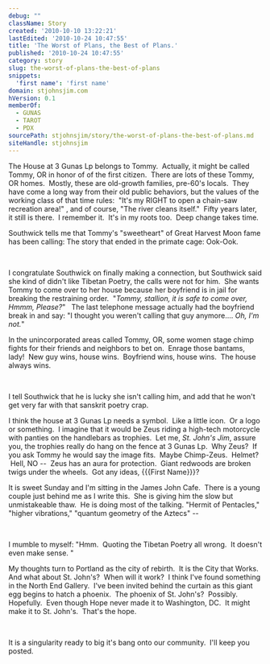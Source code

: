 ```yaml
---
debug: ""
className: Story
created: '2010-10-10 13:22:21'
lastEdited: '2010-10-24 10:47:55'
title: 'The Worst of Plans, the Best of Plans.'
published: '2010-10-24 10:47:55'
category: story
slug: the-worst-of-plans-the-best-of-plans
snippets:
  'first name': 'first name'
domain: stjohnsjim.com
hVersion: 0.1
memberOf:
  - GUNAS
  - TAROT
  - PDX
sourcePath: stjohnsjim/story/the-worst-of-plans-the-best-of-plans.md
siteHandle: stjohnsjim
---
```

 The House at 3 Gunas Lp belongs to Tommy.&nbsp; Actually, it might be called Tommy, OR in honor of of the first citizen.&nbsp; There are lots of these Tommy, OR homes.&nbsp; Mostly, these are old-growth families, pre-60's locals.&nbsp; They have come a long way from their old public behaviors, but the values of the working class of that time rules:&nbsp; &quot;It's my RIGHT to open a chain-saw recreation area!&quot; , and of course, &quot;The river cleans itself.&quot;&nbsp; Fifty years later, it still is there.&nbsp; I remember it.&nbsp; It's in my roots too.&nbsp; Deep change takes time.

Southwick tells me that Tommy's &quot;sweetheart&quot; of Great Harvest Moon fame has been calling: The story that ended in the primate cage: Ook-Ook.&nbsp;

&nbsp;

I congratulate Southwick on finally making a connection, but Southwick said she kind of didn't like Tibetan Poetry, the calls were not for him.&nbsp; She wants Tommy to come over to her house because her boyfriend is in jail for breaking the restraining order.&nbsp; &quot;_Tommy, stallion, it is safe to come over, Hmmm, Please?_&quot; &nbsp; The last telephone message actually had the boyfriend break in and say: &quot;I thought you weren't calling that guy anymore.... _Oh, I'm not._&quot;

In the unincorporated areas called Tommy, OR, some women stage chimp fights for their friends and neighbors to bet on.&nbsp; Enrage those bantams, lady!&nbsp; New guy wins, house wins.&nbsp; Boyfriend wins, house wins.&nbsp; The house always wins.

&nbsp;

I tell Southwick that he is lucky she isn't calling him, and add that he won't get very far with that sanskrit poetry crap.

I think the house at 3 Gunas Lp needs a symbol.&nbsp; Like a little icon.&nbsp; Or a logo or something.&nbsp; I imagine that it would be Zeus riding a high-tech motorcycle with panties on the handlebars as trophies.&nbsp; Let me, _St. John's Jim_, assure you, the trophies really do hang on the fence at 3 Gunas Lp.&nbsp; Why Zeus?&nbsp; If you ask Tommy he would say the image fits.&nbsp; Maybe Chimp-Zeus. &nbsp;Helmet? &nbsp;Hell, NO -- &nbsp;Zeus has an aura for protection.&nbsp; Giant redwoods are broken twigs under the wheels. &nbsp;Got any ideas, {{{First Name}}}?

It is sweet Sunday and I'm sitting in the James John Cafe. &nbsp;There is a young couple just behind me as I write this.&nbsp; She is giving him the slow but unmistakeable thaw.&nbsp; He is doing most of the talking. &quot;Hermit of Pentacles,&quot; &quot;higher vibrations,&quot; &quot;quantum geometry of the Aztecs&quot; --

&nbsp;

I mumble to myself: &quot;Hmm.&nbsp; Quoting the Tibetan Poetry all wrong.&nbsp; It doesn't even make sense. &quot;

My thoughts turn to Portland as the city of rebirth.&nbsp; It is the City that Works.&nbsp; And what about St. John's?&nbsp; When will it work?&nbsp; I think I've found something in the North End Gallery.&nbsp; I've been invited behind the curtain as this giant egg begins to hatch a phoenix.&nbsp; The phoenix of St. John's?&nbsp; Possibly.&nbsp; Hopefully.&nbsp; Even though Hope never made it to Washington, DC.&nbsp; It might make it to St. John's.&nbsp; That's the hope.

&nbsp;

It is a singularity ready to big it's bang onto our community.&nbsp; I'll keep you posted.

